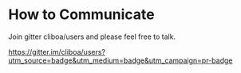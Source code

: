 # How to Communicate
Join gitter cliboa/users and please feel free to talk.

https://gitter.im/cliboa/users?utm_source=badge&utm_medium=badge&utm_campaign=pr-badge

